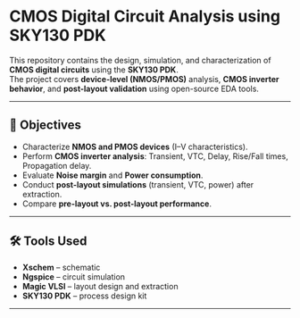 # CMOS Digital Circuit Analysis using SKY130 PDK

This repository contains the design, simulation, and characterization of **CMOS digital circuits** using the **SKY130 PDK**.  
The project covers **device-level (NMOS/PMOS)** analysis, **CMOS inverter behavior**, and **post-layout validation** using open-source EDA tools.

---

## 📌 Objectives
- Characterize **NMOS and PMOS devices** (I–V characteristics).
- Perform **CMOS inverter analysis**: Transient, VTC, Delay, Rise/Fall times, Propagation delay.
- Evaluate **Noise margin** and **Power consumption**.
- Conduct **post-layout simulations** (transient, VTC, power) after extraction.
- Compare **pre-layout vs. post-layout performance**.

---

## 🛠 Tools Used
- **Xschem** – schematic 
- **Ngspice** – circuit simulation  
- **Magic VLSI** – layout design and extraction   
- **SKY130 PDK** – process design kit  

---
